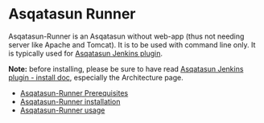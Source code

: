 # Asqatasun Runner

Asqatasun-Runner is an Asqatasun without web-app (thus not needing server like Apache and Tomcat). 
It is to be used with command line only. It is typically used for [Asqatasun Jenkins plugin](https://github.com/Asqatasun/Asqatasun-Jenkins-Plugin).

**Note:** before installing, please be sure to have read [Asqatasun Jenkins plugin - install doc](https://github.com/Asqatasun/Asqatasun-Jenkins-Plugin/tree/develop/documentation), especially the Architecture page.

* [Asqatasun-Runner Prerequisites](prerequisites-runner.md)
* [Asqatasun-Runner installation](install-runner.md)
* [Asqatasun-Runner usage](usage-runner.md)